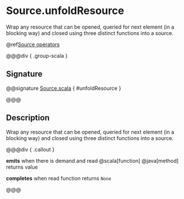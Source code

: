 # Source.unfoldResource

Wrap any resource that can be opened, queried for next element (in a blocking way) and closed using three distinct functions into a source.

@ref[Source operators](../index.md#source-operators)

@@@div { .group-scala }

## Signature

@@signature [Source.scala]($akka$/akka-stream/src/main/scala/akka/stream/scaladsl/Source.scala) { #unfoldResource }

@@@

## Description

Wrap any resource that can be opened, queried for next element (in a blocking way) and closed using three distinct functions into a source.


@@@div { .callout }

**emits** when there is demand and read @scala[function] @java[method] returns value

**completes** when read function returns `None`

@@@


